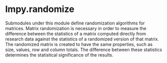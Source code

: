 # lmpy.randomize

Submodules under this module define randomization algorithms for matrices.  Matrix
randomization is necessary in order to measure the difference between the statistics of
a matrix computed directly from research data against the statistics of a randomized
version of that matrix.  The randomized matrix is created to have the same properties,
such as size, values, row and column totals.  The difference between these statistics
determines the statistical significance of the results.
